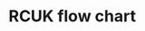 <!DOCTYPE html>
<head>

<script src="jquery-2.1.3.min.js"></script>
<script src="jquery.scrollTo.min.js"></script>

<script src="svg.js"></script>
<script src="../dist/flowsvg.js"></script>


<style>
a:hover {
    text-decoration:underline;
}
</style>
</head>
<body>
	<h1>RCUK flow chart</h1>
<div id="drawing" style="margin-left:10px"></div>

<script type="text/javascript">
///////////////////// start flow chart ////////////////////////////////////////////////////////////

    flowSVG.draw(SVG('drawing').size(900, 900));
    flowSVG.config({
        //interactive: true,
        //showButtons: true,
        connectorLength: 60,
        //scrollto: true,
		//scrollOffset: 300
    });
    flowSVG.shapes(
        [
            {
			label: 'knowPolicy',
			type: 'decision',
			text: [
				'Do you know the ',
                'Open Access policy',
                'of the journal?'
			],
			yes: 'hasOAPolicy',
			no: 'checkPolicy'
		}, 
      {
			label: 'hasOAPolicy',
			type: 'decision',
			text: [
				'Does it have Open',
                'Access paid option or is it an',
                ' Open Access journal?'
			],
			yes: 'CCOffered',
			no: 'canWrap'
		}, 
		{
			label: 'CCOffered',
			type: 'decision',
			text: [
                'Creative Commons',
                'licence CC-BY offered?'
            ],
            yes: 'canComply',
            no: 'canWrap'
            
		},
        {
            label: 'canComply',
            type: 'finish',
            text: [
                'Great. '
            ],
          links: [
              {
                  text: 'Apply for funding', 
                  url: 'http://www2.warwick.ac.uk/services/library/staff/research/open-access/apply-for-open-access-funding/', 
                  target: '_blank'
              }
          ],
          tip: {title: 'REF 2020 Note',
          text:
          [
              'You must put your',
              'accepted version in WRAP',
              'within 3 months of',
              'acceptance.'
          ]}
        },
		{
			label: 'canWrap',
			type: 'decision',
			text: [
                'Can you go "green"',
                'and archive in WRAP?'
               
            ],
            inNode: 't',
            yes: 'depositInWrap',
			no: 'doNotComply'
		}, 
        {
            label: 'doNotComply',
            type: 'finish',
            text: [
                'You do not comply at all. ',
                'Is this the only journal you',
                'want to use? Could you',
                'choose another journal?'
            ],
            tip: {title: 'REF 2020 Note',
            text:
            [
                'If you have to go this route',
                'you must log details and',
                'exception in WRAP within',
                '3 months of acceptance',
                'to comply.'
            ]}
        }, 
         // remove
        /*      
        {
           
			label: 'checkGreen',
			type: 'process',
			text: [
                'Check the journal\'s policy',
                'on the green route'
            ],
			next: 'journalAllows',
		}, 
        */
        /*
        {
            // remove
            label: 'journalAllows',
            type: 'decision',
            text: ['Does the journal allow this?'],
            yes: 'checkTimeLimits',
            no: 'cannotComply',
            orient: {
                yes:'r',
                no: 'b'
            }
            
        },
        */
        /*
        {
            // Remove
			label: 'checkTimeLimits',
			type: 'process',
			text: [
                'Make sure the time limits',
                'acceptable',
                '6 months STEMM',
                '12 month AHSS'
            ],
            next: 'depositInWrap'
        },
        */
        /*
        {
            
            // remove
            label: 'cannotComply',
            type: 'finish',
            text: [
                'You cannot comply with',
                'RCUK policy. Contact ',
                'journal to discuss or',
                'choose another'
            ],
            tip: {title: 'REF 2020 Note',
            text:
            [
                'Deposit in WRAP if',
                'time limits acceptable. If',
                'journal does not allow at all',
                'an exception record will',
                'have to be entered',
                'in WRAP, if you feel this is',
                'most appropriate journal.'
            ]}
        },
        */
        {
            label: 'depositInWrap',
            type: 'finish',
            text: [
                'Make sure the time limits',
                'acceptable:',
                '6 months STEM',
                '12 month AHSS'
            ],
			links: [
              {
                  text: 'Submit to WRAP', 
                  url: 'http://www2.warwick.ac.uk/services/library/staff/research/repositories-at-warwick/wrap/submit/'
              }
          ],
            tip: {title: 'REF 2020 Note',
            text:
            [
                'You must put your',
                'accepted version in WRAP',
                'within 3 months of',
                'acceptance. If time limits',
                'comply with RCUK they',
                'comply for the REF too.'
            ]}
        },
		{
			label: 'checkPolicy',
			type: 'process',
			text: [
				'Check journal website/'
			],
            links: [
                {
                    text: 'Contact the Library/', 
                    url: 'mailto:openaccessfunds@warwick.ac.uk'
                },
                {
                    text: 'SHERPA FACT/ROMEO ', 
                    url: 'http://www.sherpa.ac.uk/romeo/index.php', 
                    target: '_blank'
                }
            ],
			next: 'hasOAPolicy'
        }
    ]);
</script>
</body></html>
